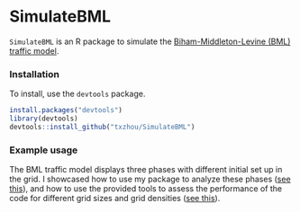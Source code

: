 # SimulateBML
`SimulateBML` is an R package to simulate the [Biham-Middleton-Levine (BML) traffic model](https://en.wikipedia.org/wiki/Biham%E2%80%93Middleton%E2%80%93Levine_traffic_model).

### Installation

To install, use the `devtools` package.

```R
install.packages("devtools")
library(devtools)
devtools::install_github("txzhou/SimulateBML")
```

### Example usage

The BML traffic model displays three phases with different initial set up in the grid.
I showcased how to use my package to analyze these phases ([see this](./vignettes/Phases.pdf)), and how to use the provided tools to assess the performance of the code for different grid sizes and grid densities ([see this](./vignettes/Performance.pdf)).
